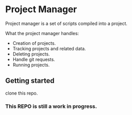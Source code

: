 # Project Manager

Project manager is a set of scripts compiled into a project.

What the project manager handles:

- Creation of projects.
- Tracking projects and related data.
- Deleting projects.
- Handle git requests.
- Running projects.

## Getting started

clone this repo.


### This REPO is still a work in progress.